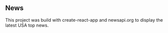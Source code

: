 ## News

This project was build with create-react-app and newsapi.org to display the latest USA top news.